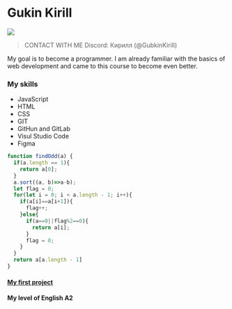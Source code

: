 # Gukin Kirill
![](https://sun9-50.userapi.com/impg/NL9UmCUOE69bYnGPGuBvjG_dAn60g4DPN9SNmw/kbEzNK1MBjs.jpg?size=1280x853&quality=96&sign=6d2abd7cc2c6b5dc4136324676f029b5&type=album)
>CONTACT WITH ME
>Discord: Кирилл (@GubkinKirill)

My goal is to become a programmer. I am already familiar with the basics of web development and came to this course to become even better.
### My skills
* JavaScript
* HTML
* CSS
* GIT
* GitHun and GitLab
* Visul Studio Code
* Figma

``` JavaScript
function findOdd(a) {
  if(a.length == 1){
    return a[0];
  }
  a.sort((a, b)=>a-b);
  let flag = 0;
  for(let i = 0; i < a.length - 1; i++){
    if(a[i]==a[i+1]){
      flag++;
    }else{
      if(a==0||flag%2==0){
        return a[i];
      }
      flag = 0;
    }
  }
  return a[a.length - 1]
}
```

#### [My first project](https://github.com/GubkinKirill/rsschool-cv/blob/gh-pages/cv.md) 

#### My level of English A2